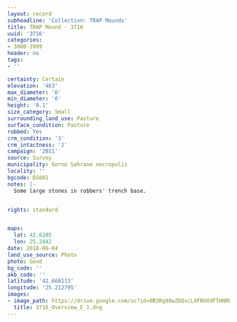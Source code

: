 ```yaml
---
layout: record
subheadline: 'Collection: TRAP Mounds'
title: TRAP Mound - 3716
uuid: '3716'
categories:
- 3000-3999
header: no
tags:
- ''

certainty: Certain
elevation: '463'
max_diameter: '6'
min_diameter: '6'
height: '0.1'
size_category: Small
surrounding_land_use: Pasture
surface_condition: Pasture
robbed: Yes
crm_condition: '3'
crm_intactness: '2'
campaign: '2011'
source: Survey
municipality: Gorno Sahrane necropolis
locality: ''
bgcode: DS001
notes: |-
  Some large stones in robbers' trench base.


rights: standard


maps:
  lat: 42.6285
  lon: 25.2442
date: 2018-06-04
land_use_source: Photo
photo: Good
bg_code: ''
akb_code: ''
latitude: '42.668113'
longitude: '25.212795'
images:
- image_path: https://drive.google.com/uc?id=0B3Rg88wZDQscLXFBUVdFTHNRbTg
  title: 3716_Overview_E_1.dng
---
```


